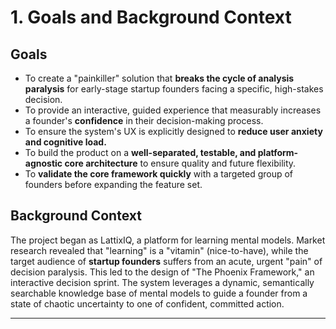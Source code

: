 # **1. Goals and Background Context**

## **Goals**

- To create a "painkiller" solution that **breaks the cycle of analysis paralysis** for early-stage startup founders facing a specific, high-stakes decision.
- To provide an interactive, guided experience that measurably increases a founder's **confidence** in their decision-making process.
- To ensure the system's UX is explicitly designed to **reduce user anxiety and cognitive load.**
- To build the product on a **well-separated, testable, and platform-agnostic core architecture** to ensure quality and future flexibility.
- To **validate the core framework quickly** with a targeted group of founders before expanding the feature set.

## **Background Context**

The project began as LattixIQ, a platform for learning mental models. Market research revealed that "learning" is a "vitamin" (nice-to-have), while the target audience of **startup founders** suffers from an acute, urgent "pain" of decision paralysis. This led to the design of "The Phoenix Framework," an interactive decision sprint. The system leverages a dynamic, semantically searchable knowledge base of mental models to guide a founder from a state of chaotic uncertainty to one of confident, committed action.

---

